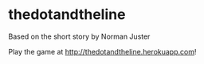 # thedotandtheline
Based on the short story by Norman Juster

Play the game at http://thedotandtheline.herokuapp.com!
